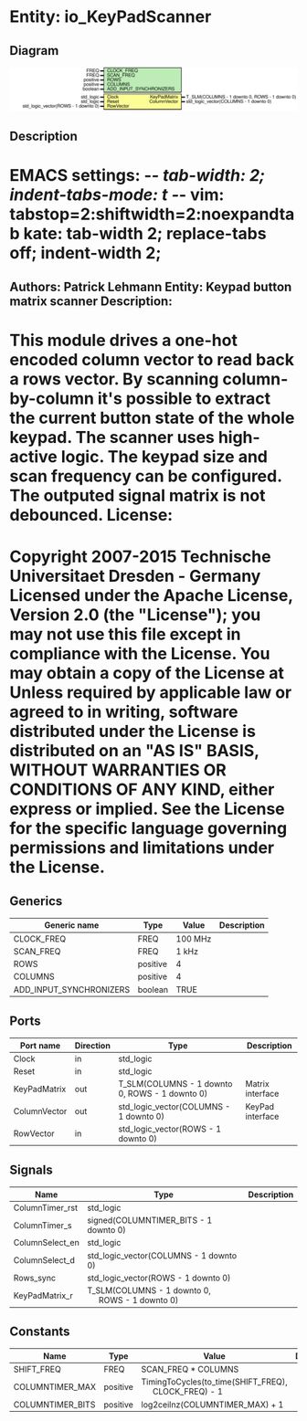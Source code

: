 # Entity: io_KeyPadScanner

## Diagram

![Diagram](io_KeyPadScanner.svg "Diagram")
## Description

EMACS settings: -*-  tab-width: 2; indent-tabs-mode: t -*-
vim: tabstop=2:shiftwidth=2:noexpandtab
kate: tab-width 2; replace-tabs off; indent-width 2;
=============================================================================
Authors:				 	Patrick Lehmann
Entity:				 	Keypad button matrix scanner
Description:
-------------------------------------
This module drives a one-hot encoded column vector to read back a rows
vector. By scanning column-by-column it's possible to extract the current
button state of the whole keypad. The scanner uses high-active logic. The
keypad size and scan frequency can be configured. The outputed signal
matrix is not debounced.
License:
=============================================================================
Copyright 2007-2015 Technische Universitaet Dresden - Germany
Licensed under the Apache License, Version 2.0 (the "License");
you may not use this file except in compliance with the License.
You may obtain a copy of the License at
Unless required by applicable law or agreed to in writing, software
distributed under the License is distributed on an "AS IS" BASIS,
WITHOUT WARRANTIES OR CONDITIONS OF ANY KIND, either express or implied.
See the License for the specific language governing permissions and
limitations under the License.
=============================================================================
## Generics

| Generic name            | Type     | Value   | Description |
| ----------------------- | -------- | ------- | ----------- |
| CLOCK_FREQ              | FREQ     | 100 MHz |             |
| SCAN_FREQ               | FREQ     | 1 kHz   |             |
| ROWS                    | positive | 4       |             |
| COLUMNS                 | positive | 4       |             |
| ADD_INPUT_SYNCHRONIZERS | boolean  | TRUE    |             |
## Ports

| Port name    | Direction | Type                                           | Description      |
| ------------ | --------- | ---------------------------------------------- | ---------------- |
| Clock        | in        | std_logic                                      |                  |
| Reset        | in        | std_logic                                      |                  |
| KeyPadMatrix | out       | T_SLM(COLUMNS - 1 downto 0, ROWS - 1 downto 0) | Matrix interface |
| ColumnVector | out       | std_logic_vector(COLUMNS - 1 downto 0)         | KeyPad interface |
| RowVector    | in        | std_logic_vector(ROWS - 1 downto 0)            |                  |
## Signals

| Name            | Type                                                                               | Description |
| --------------- | ---------------------------------------------------------------------------------- | ----------- |
| ColumnTimer_rst | std_logic                                                                          |             |
| ColumnTimer_s   | signed(COLUMNTIMER_BITS - 1 downto 0)                                              |             |
| ColumnSelect_en | std_logic                                                                          |             |
| ColumnSelect_d  | std_logic_vector(COLUMNS - 1 downto 0)                                             |             |
| Rows_sync       | std_logic_vector(ROWS - 1 downto 0)                                                |             |
| KeyPadMatrix_r  | T_SLM(COLUMNS - 1 downto 0,<br><span style="padding-left:20px"> ROWS - 1 downto 0) |             |
## Constants

| Name             | Type     | Value                                                                                    | Description |
| ---------------- | -------- | ---------------------------------------------------------------------------------------- | ----------- |
| SHIFT_FREQ       | FREQ     |  SCAN_FREQ * COLUMNS                                                                     |             |
| COLUMNTIMER_MAX  | positive |  TimingToCycles(to_time(SHIFT_FREQ),<br><span style="padding-left:20px"> CLOCK_FREQ) - 1 |             |
| COLUMNTIMER_BITS | positive |  log2ceilnz(COLUMNTIMER_MAX) + 1                                                         |             |
